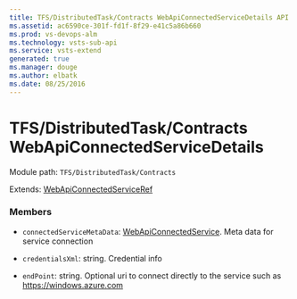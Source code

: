 ```yaml
---
title: TFS/DistributedTask/Contracts WebApiConnectedServiceDetails API | Extensions for Visual Studio Team Services
ms.assetid: ac6590ce-301f-fd1f-8f29-e41c5a86b660
ms.prod: vs-devops-alm
ms.technology: vsts-sub-api
ms.service: vsts-extend
generated: true
ms.manager: douge
ms.author: elbatk
ms.date: 08/25/2016
---
```


# TFS/DistributedTask/Contracts WebApiConnectedServiceDetails

Module path: `TFS/DistributedTask/Contracts`

Extends: [WebApiConnectedServiceRef](../../../TFS/DistributedTask/Contracts/WebApiConnectedServiceRef.md)

### Members

* `connectedServiceMetaData`: [WebApiConnectedService](../../../TFS/DistributedTask/Contracts/WebApiConnectedService.md). Meta data for service connection

* `credentialsXml`: string. Credential info

* `endPoint`: string. Optional uri to connect directly to the service such as https://windows.azure.com

